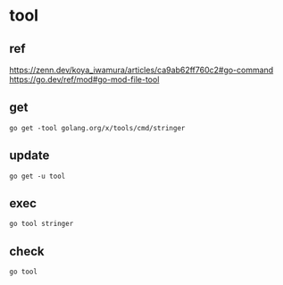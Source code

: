 # tool

## ref

https://zenn.dev/koya_iwamura/articles/ca9ab62ff760c2#go-command
https://go.dev/ref/mod#go-mod-file-tool

## get

```
go get -tool golang.org/x/tools/cmd/stringer
```

## update

```
go get -u tool
```

## exec

```
go tool stringer
```

## check

```
go tool
```
